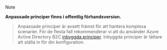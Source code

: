 > [!NOTE]
> **Anpassade principer finns i offentlig förhandsversion.**

> Anpassade principer är avsett främst för att hantera komplexa scenarier. För de flesta fall rekommenderar vi att du använder Azure Active Directory B2C [inbyggda principer](..\articles\active-directory-b2c\active-directory-b2c-reference-policies.md). Inbyggda principer är lättare att ställa in för din konfiguration.

